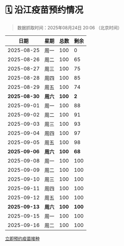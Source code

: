# 🗓️ 沿江疫苗预约情况

> 数据抓取时间：2025年08月24日 20:06 （北京时间）

| 日期 | 星期 | 总数 | 剩余 |
|------|------|------|------|
| 2025-08-25 | 周一 | 100 | 0 |
| 2025-08-26 | 周二 | 100 | 65 |
| 2025-08-27 | 周三 | 100 | 75 |
| 2025-08-28 | 周四 | 100 | 85 |
| 2025-08-29 | 周五 | 100 | 74 |
| **2025-08-30** | **周六** | **100** | **2** |
| 2025-09-01 | 周一 | 100 | 88 |
| 2025-09-02 | 周二 | 100 | 91 |
| 2025-09-03 | 周三 | 100 | 93 |
| 2025-09-04 | 周四 | 100 | 97 |
| 2025-09-05 | 周五 | 100 | 98 |
| **2025-09-06** | **周六** | **100** | **68** |
| 2025-09-08 | 周一 | 100 | 100 |
| 2025-09-09 | 周二 | 100 | 100 |
| 2025-09-10 | 周三 | 100 | 100 |
| 2025-09-11 | 周四 | 100 | 100 |
| 2025-09-12 | 周五 | 100 | 100 |
| **2025-09-13** | **周六** | **100** | **100** |
| 2025-09-15 | 周一 | 100 | 100 |
| 2025-09-16 | 周二 | 100 | 100 |


<div class="button-container">
<a class="btn" href="http://yfzweb.ishequ.net/#/login" target="_blank">立即预约疫苗接种</a>
</div>
